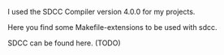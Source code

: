 I used the SDCC Compiler version 4.0.0 for my projects.

Here you find some Makefile-extensions to be used with sdcc.

SDCC can be found here. (TODO)

